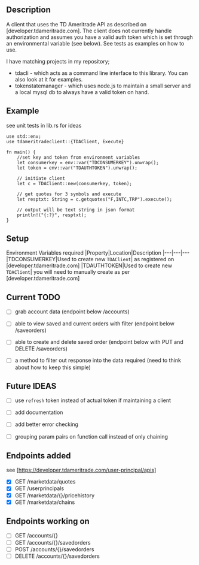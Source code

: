 ## Description

A client that uses the TD Ameritrade API as described on [developer.tdameritrade.com].  The client does not currently handle authorization and assumes you have a valid auth token which is set through an environmental variable (see below). See tests as examples on how to use.

I have matching projects in my repository;
- tdacli - which acts as a command line interface to this library.  You can also look at it for examples.
- tokenstatemanager - which uses node.js to maintain a small server and a local mysql db to always have a valid token on hand.

## Example

see unit tests in lib.rs for ideas
```
use std::env;
use tdameritradeclient::{TDAClient, Execute}

fn main() {
    //set key and token from environment variables
    let consumerkey = env::var("TDCONSUMERKEY").unwrap();
    let token = env::var("TDAUTHTOKEN").unwrap();

    // initiate client
    let c = TDAClient::new(consumerkey, token);

    // get quotes for 3 symbols and execute
    let resptxt: String = c.getquotes("F,INTC,TRP").execute();

    // output will be text string in json format
    println!("{:?}", resptxt);
}
```


## Setup

Environment Variables required
|Property|Location|Description
|---|---|---
|TDCONSUMERKEY|Used to create new `TDAClient`| as registered on [developer.tdameritrade.com]
|TDAUTHTOKEN|Used to create new `TDAClient`| you will need to manually create as per [developer.tdameritrade.com] 

## Current TODO

- [ ] grab account data (endpoint below /accounts)
- [ ] able to view saved and current orders with filter (endpoint below /saveorders)
- [ ] able to create and delete saved order  (endpoint below with PUT and DELETE /saveorders)
- [ ] a method to filter out response into the data required (need to think about how to keep this simple)


## Future IDEAS
- [ ] use `refresh` token instead of actual token if maintaining a client
- [ ] add documentation
- [ ] add better error checking
- [ ] grouping param pairs on function call instead of only chaining


## Endpoints added
see [https://developer.tdameritrade.com/user-principal/apis]

- [X] GET /marketdata/quotes
- [X] GET /userprincipals
- [X] GET /marketdata/{}/pricehistory
- [X] GET /marketdata/chains

## Endpoints working on
- [ ] GET /accounts/{}
- [ ] GET /accounts/{}/savedorders
- [ ] POST /accounts/{}/savedorders
- [ ] DELETE /accounts/{}/savedorders
